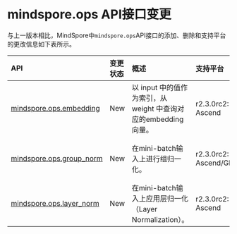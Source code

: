# mindspore.ops API接口变更

与上一版本相比，MindSpore中`mindspore.ops`API接口的添加、删除和支持平台的更改信息如下表所示。

|API|变更状态|概述|支持平台|类别|
|:----|:----|:----|:----|:----|
[mindspore.ops.embedding](https://mindspore.cn/docs/zh-CN/r2.3.0rc2/api_python/ops/mindspore.ops.embedding.html#mindspore.ops.embedding)|New|以 input 中的值作为索引，从 weight 中查询对应的embedding向量。|r2.3.0rc2: Ascend|神经网络|
[mindspore.ops.group_norm](https://mindspore.cn/docs/zh-CN/r2.3.0rc2/api_python/ops/mindspore.ops.group_norm.html#mindspore.ops.group_norm)|New|在mini-batch输入上进行组归一化。|r2.3.0rc2: Ascend/GPU/CPU|神经网络|
[mindspore.ops.layer_norm](https://mindspore.cn/docs/zh-CN/r2.3.0rc2/api_python/ops/mindspore.ops.layer_norm.html#mindspore.ops.layer_norm)|New|在mini-batch输入上应用层归一化（Layer Normalization）。|r2.3.0rc2: Ascend|神经网络|
